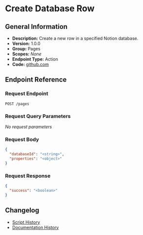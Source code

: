<!-- BEGIN GENERATED CONTENT -->
# Create Database Row

## General Information

- **Description:** Create a new row in a specified Notion database.
- **Version:** 1.0.0
- **Group:** Pages
- **Scopes:** _None_
- **Endpoint Type:** Action
- **Code:** [github.com](https://github.com/NangoHQ/integration-templates/tree/main/integrations/notion/actions/create-database-row.ts)


## Endpoint Reference

### Request Endpoint

`POST /pages`

### Request Query Parameters

_No request parameters_

### Request Body

```json
{
  "databaseId": "<string>",
  "properties": "<object>"
}
```

### Request Response

```json
{
  "success": "<boolean>"
}
```

## Changelog

- [Script History](https://github.com/NangoHQ/integration-templates/commits/main/integrations/notion/actions/create-database-row.ts)
- [Documentation History](https://github.com/NangoHQ/integration-templates/commits/main/integrations/notion/actions/create-database-row.md)

<!-- END  GENERATED CONTENT -->


